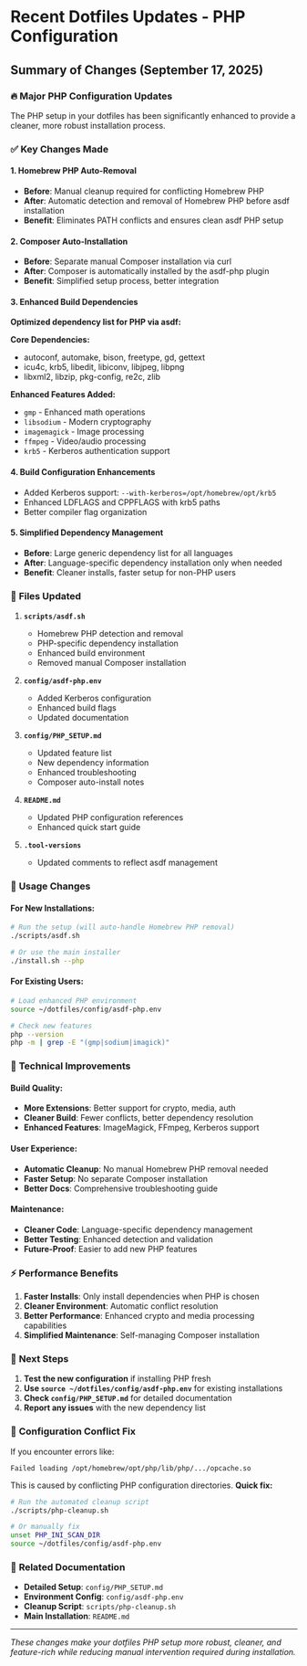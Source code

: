 # Recent Dotfiles Updates - PHP Configuration

## Summary of Changes (September 17, 2025)

### 🔥 **Major PHP Configuration Updates**

The PHP setup in your dotfiles has been significantly enhanced to provide a cleaner, more robust installation process.

### ✅ **Key Changes Made**

#### 1. **Homebrew PHP Auto-Removal**
- **Before**: Manual cleanup required for conflicting Homebrew PHP
- **After**: Automatic detection and removal of Homebrew PHP before asdf installation
- **Benefit**: Eliminates PATH conflicts and ensures clean asdf PHP setup

#### 2. **Composer Auto-Installation**
- **Before**: Separate manual Composer installation via curl
- **After**: Composer is automatically installed by the asdf-php plugin
- **Benefit**: Simplified setup process, better integration

#### 3. **Enhanced Build Dependencies**
**Optimized dependency list for PHP via asdf:**

**Core Dependencies:**
- autoconf, automake, bison, freetype, gd, gettext
- icu4c, krb5, libedit, libiconv, libjpeg, libpng
- libxml2, libzip, pkg-config, re2c, zlib

**Enhanced Features Added:**
- `gmp` - Enhanced math operations
- `libsodium` - Modern cryptography
- `imagemagick` - Image processing
- `ffmpeg` - Video/audio processing
- `krb5` - Kerberos authentication support

#### 4. **Build Configuration Enhancements**
- Added Kerberos support: `--with-kerberos=/opt/homebrew/opt/krb5`
- Enhanced LDFLAGS and CPPFLAGS with krb5 paths
- Better compiler flag organization

#### 5. **Simplified Dependency Management**
- **Before**: Large generic dependency list for all languages
- **After**: Language-specific dependency installation only when needed
- **Benefit**: Cleaner installs, faster setup for non-PHP users

### 📁 **Files Updated**

1. **`scripts/asdf.sh`**
   - Homebrew PHP detection and removal
   - PHP-specific dependency installation
   - Enhanced build environment
   - Removed manual Composer installation

2. **`config/asdf-php.env`**
   - Added Kerberos configuration
   - Enhanced build flags
   - Updated documentation

3. **`config/PHP_SETUP.md`**
   - Updated feature list
   - New dependency information
   - Enhanced troubleshooting
   - Composer auto-install notes

4. **`README.md`**
   - Updated PHP configuration references
   - Enhanced quick start guide

5. **`.tool-versions`**
   - Updated comments to reflect asdf management

### 🚀 **Usage Changes**

#### For New Installations:
```bash
# Run the setup (will auto-handle Homebrew PHP removal)
./scripts/asdf.sh

# Or use the main installer
./install.sh --php
```

#### For Existing Users:
```bash
# Load enhanced PHP environment
source ~/dotfiles/config/asdf-php.env

# Check new features
php --version
php -m | grep -E "(gmp|sodium|imagick)"
```

### 🔧 **Technical Improvements**

#### Build Quality:
- **More Extensions**: Better support for crypto, media, auth
- **Cleaner Build**: Fewer conflicts, better dependency resolution
- **Enhanced Features**: ImageMagick, FFmpeg, Kerberos support

#### User Experience:
- **Automatic Cleanup**: No manual Homebrew PHP removal needed
- **Faster Setup**: No separate Composer installation
- **Better Docs**: Comprehensive troubleshooting guide

#### Maintenance:
- **Cleaner Code**: Language-specific dependency management
- **Better Testing**: Enhanced detection and validation
- **Future-Proof**: Easier to add new PHP features

### ⚡ **Performance Benefits**

1. **Faster Installs**: Only install dependencies when PHP is chosen
2. **Cleaner Environment**: Automatic conflict resolution
3. **Better Performance**: Enhanced crypto and media processing capabilities
4. **Simplified Maintenance**: Self-managing Composer installation

### 🎯 **Next Steps**

1. **Test the new configuration** if installing PHP fresh
2. **Use `source ~/dotfiles/config/asdf-php.env`** for existing installations
3. **Check `config/PHP_SETUP.md`** for detailed documentation
4. **Report any issues** with the new dependency list

### 🔧 **Configuration Conflict Fix**

If you encounter errors like:
```
Failed loading /opt/homebrew/opt/php/lib/php/.../opcache.so
```

This is caused by conflicting PHP configuration directories. **Quick fix:**

```bash
# Run the automated cleanup script
./scripts/php-cleanup.sh

# Or manually fix
unset PHP_INI_SCAN_DIR
source ~/dotfiles/config/asdf-php.env
```

### 🔗 **Related Documentation**

- **Detailed Setup**: `config/PHP_SETUP.md`
- **Environment Config**: `config/asdf-php.env`
- **Cleanup Script**: `scripts/php-cleanup.sh`
- **Main Installation**: `README.md`

---

*These changes make your dotfiles PHP setup more robust, cleaner, and feature-rich while reducing manual intervention required during installation.*
